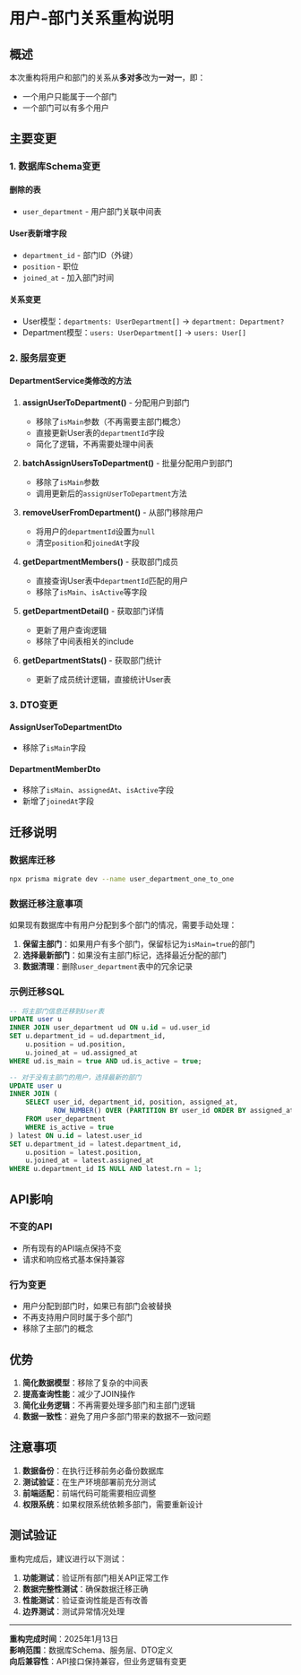 # 用户-部门关系重构说明

## 概述

本次重构将用户和部门的关系从**多对多**改为**一对一**，即：
- 一个用户只能属于一个部门
- 一个部门可以有多个用户

## 主要变更

### 1. 数据库Schema变更

#### 删除的表
- `user_department` - 用户部门关联中间表

#### User表新增字段
- `department_id` - 部门ID（外键）
- `position` - 职位
- `joined_at` - 加入部门时间

#### 关系变更
- User模型：`departments: UserDepartment[]` → `department: Department?`
- Department模型：`users: UserDepartment[]` → `users: User[]`

### 2. 服务层变更

#### DepartmentService类修改的方法

1. **assignUserToDepartment()** - 分配用户到部门
   - 移除了`isMain`参数（不再需要主部门概念）
   - 直接更新User表的`departmentId`字段
   - 简化了逻辑，不再需要处理中间表

2. **batchAssignUsersToDepartment()** - 批量分配用户到部门
   - 移除了`isMain`参数
   - 调用更新后的`assignUserToDepartment`方法

3. **removeUserFromDepartment()** - 从部门移除用户
   - 将用户的`departmentId`设置为`null`
   - 清空`position`和`joinedAt`字段

4. **getDepartmentMembers()** - 获取部门成员
   - 直接查询User表中`departmentId`匹配的用户
   - 移除了`isMain`、`isActive`等字段

5. **getDepartmentDetail()** - 获取部门详情
   - 更新了用户查询逻辑
   - 移除了中间表相关的include

6. **getDepartmentStats()** - 获取部门统计
   - 更新了成员统计逻辑，直接统计User表

### 3. DTO变更

#### AssignUserToDepartmentDto
- 移除了`isMain`字段

#### DepartmentMemberDto
- 移除了`isMain`、`assignedAt`、`isActive`字段
- 新增了`joinedAt`字段

## 迁移说明

### 数据库迁移
```bash
npx prisma migrate dev --name user_department_one_to_one
```

### 数据迁移注意事项

如果现有数据库中有用户分配到多个部门的情况，需要手动处理：

1. **保留主部门**：如果用户有多个部门，保留标记为`isMain=true`的部门
2. **选择最新部门**：如果没有主部门标记，选择最近分配的部门
3. **数据清理**：删除`user_department`表中的冗余记录

### 示例迁移SQL
```sql
-- 将主部门信息迁移到User表
UPDATE user u 
INNER JOIN user_department ud ON u.id = ud.user_id 
SET u.department_id = ud.department_id,
    u.position = ud.position,
    u.joined_at = ud.assigned_at
WHERE ud.is_main = true AND ud.is_active = true;

-- 对于没有主部门的用户，选择最新的部门
UPDATE user u 
INNER JOIN (
    SELECT user_id, department_id, position, assigned_at,
           ROW_NUMBER() OVER (PARTITION BY user_id ORDER BY assigned_at DESC) as rn
    FROM user_department 
    WHERE is_active = true
) latest ON u.id = latest.user_id
SET u.department_id = latest.department_id,
    u.position = latest.position,
    u.joined_at = latest.assigned_at
WHERE u.department_id IS NULL AND latest.rn = 1;
```

## API影响

### 不变的API
- 所有现有的API端点保持不变
- 请求和响应格式基本保持兼容

### 行为变更
- 用户分配到部门时，如果已有部门会被替换
- 不再支持用户同时属于多个部门
- 移除了主部门的概念

## 优势

1. **简化数据模型**：移除了复杂的中间表
2. **提高查询性能**：减少了JOIN操作
3. **简化业务逻辑**：不再需要处理多部门和主部门逻辑
4. **数据一致性**：避免了用户多部门带来的数据不一致问题

## 注意事项

1. **数据备份**：在执行迁移前务必备份数据库
2. **测试验证**：在生产环境部署前充分测试
3. **前端适配**：前端代码可能需要相应调整
4. **权限系统**：如果权限系统依赖多部门，需要重新设计

## 测试验证

重构完成后，建议进行以下测试：

1. **功能测试**：验证所有部门相关API正常工作
2. **数据完整性测试**：确保数据迁移正确
3. **性能测试**：验证查询性能是否有改善
4. **边界测试**：测试异常情况处理

---

**重构完成时间**：2025年1月13日  
**影响范围**：数据库Schema、服务层、DTO定义  
**向后兼容性**：API接口保持兼容，但业务逻辑有变更